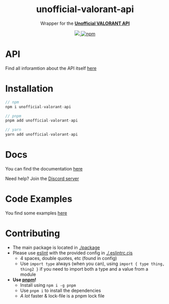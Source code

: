 <h1 align="center">
    unofficial-valorant-api
</h1>

<p align="center">
    Wrapper for the <a href="https://github.com/Henrik-3/unofficial-valorant-api"> <strong>Unofficial VALORANT API</strong> </a>
</p>
<p align="center">
    <a href="https://discord.gg/X3GaVkX2YN" target="_blank">
        <img src="https://img.shields.io/discord/704231681309278228?color=5865F2&logo=discord&logoColor=white"/>
    </a>
    <a href="https://www.npmjs.com/package/unofficial-valorant-api">
        <img src="https://img.shields.io/npm/dt/unofficial-valorant-api" alt="npm"/>
    </a>
</p>

# API

Find all inforamtion about the API itself [here](https://henrik-3.github.io/unofficial-valorant-api/)

# Installation

``` js
// npm
npm i unofficial-valorant-api

// pnpm
pnpm add unofficial-valorant-api

// yarn
yarn add unofficial-valorant-api
```

# Docs

You can find the documentation [here](https://github.com/Henrik-3/unofficial-valorant-api/tree/docs/doc/README.md)

Need help? Join the [Discord server](https://discord.gg/X3GaVkX2YN)

# Code Examples

You find some examples [here](./examples)

# Contributing

- The main package is located in [./package](./)
- Please use [eslint](https://eslint.org) with the provided config in [./.eslintrc.cjs](./.eslintrc.cjs)
  - 4 spaces, double quotes, etc (found in config)
  - Use `import type` always (when you can), using `import { type thing, thing2 }` if you need to import both a type and a value from a module
- **Use [pnpm](https://pnpm.io)!**
  - Install using `npm i -g pnpm`
  - Use `pnpm i` to install the dependencies
  - *A lot* faster & lock-file is a pnpm lock file
